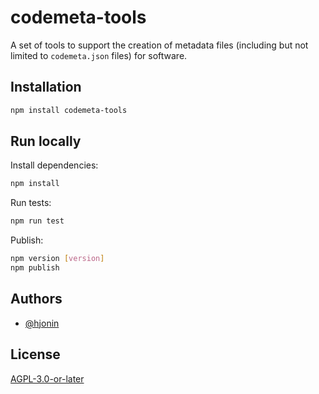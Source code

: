 # codemeta-tools

A set of tools to support the creation of metadata files (including but not limited to `codemeta.json` files) for software.

## Installation

```bash
npm install codemeta-tools
```

## Run locally

Install dependencies:
```bash
npm install
```

Run tests:
```bash
npm run test 
```

Publish:
```bash
npm version [version]
npm publish
```

## Authors

- [@hjonin](https://github.com/hjonin)

## License

[AGPL-3.0-or-later](LICENSE)